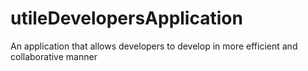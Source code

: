 # utileDevelopersApplication
An application that allows developers to develop in more efficient and collaborative manner
